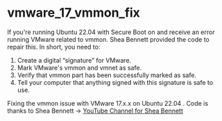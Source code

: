 # vmware_17_vmmon_fix
If you're running Ubuntu 22.04 with Secure Boot on and receive an error running VMware related to vmmon. Shea Bennett provided the code to repair this. In short, you need to:
  1. Create a digital “signature” for VMware.
  2. Mark VMware's vmmon and vmnet as safe.
  3. Verify that vmmon part has been successfully marked as safe.
  4. Tell your computer that anything signed with this signature is safe to use.

Fixing the vmmon issue with VMware 17.x.x on Ubuntu 22.04 . 
Code is thanks to Shea Bennett -> [YouTube Channel for Shea Bennett](https://www.youtube.com/watch?v=xOnrdMQd1vU)
